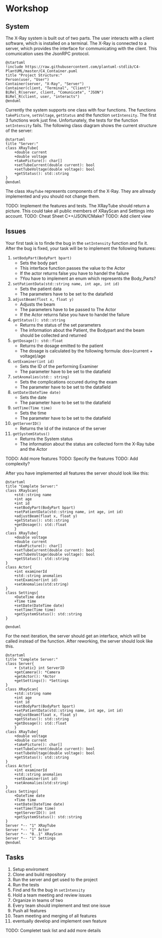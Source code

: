 # Workshop

## System

The X-Ray system is built out of two parts. The user interacts with a client software, which is installed on a terminal. The X-Ray is connected to a server, which provides the interface for communicating with the client. This comunication uses the JsonRPC protocol.

```puml
@startuml
!include https://raw.githubusercontent.com/plantuml-stdlib/C4-PlantUML/master/C4_Container.puml
title "Project Structure:"
Person(user, "User")
Container(server, "X-Ray", "Server")
Container(client, "Terminal", "Client")
BiRel_R(server, client, "Comunicate", "JSON")
BiRel_R(client, user, "interacts")
@enduml
```

Currently the system supports one class with four functions. The functions `takePicture`, `setVoltage`, `getStatus` and the function `setIntensity`. The first 3 functions work just fine. Unfortunately, the tests for the function `setIntensity` fails. The following class diagram shows the current structure of the server:

```puml
@startuml
title "Server:"
class XRayTube{
    +double current
    +double voltage
    +takePicture(): char[]
    +setTubeCurrent(double current): bool
    +setTubeVoltage(double voltage): bool
    +getStatus(): std::string
}
@enduml
```

The class `XRayTube` represents components of the X-Ray. They are allready implemented and you should not change them.

TODO: Implement the features and tests. The XRayTube should return a picture. This could take all public members of XRayScan and Settings into account.
TODO: Cheat Sheet C++/JSON/CMake?
TODO: Add client view

## Issues

Your first task is to finde the bug in the `setIntensity` function and fix it.
After the bug is fixed, your task will be to implement the following features:

1. `setBodyPart(BodyPart bpart)`
    * Sets the body part
    * This interface function passes the value to the Actor
    * If the actor returns false you have to handel the failure
    * ?You have to implement an enum which represents the Body_Parts?
1. `setPatientData(std::string name, int age, int id)`
    * Sets the patient data
    * The parameters have to be set to the datafield
1. `adjustBeam(flost x, float y)`
    * Adjusts the beam
    * The parameters have to be passed to The Actor
    * If the Actor returns false you have to handel the failure
1.  `getStatus(): std::string`
    * Returns the status of the set parameters
    * The information about the Patient, the Bodypart and the beam should be collected and    returned
1.  `getDosage(): std::float`
    * Returns the dosage emitted to the patient
    * The dosage is calculated by the following formula: dos=(current + voltage)/age
1.  `setExaminer(int id)`
    * Sets the ID of the performing Examiner
    * The parameter have to be set to the datafield
1.  `setAnomalies(std:: string)`
    * Sets the complications occured during the exam
    * The parameter have to be set to the datafield
1. `setDate(DateTime date)`
    * Sets the date
    * The parameter have to be set to the datafield
1. `setTime(Time time)`
    * Sets the time
    * The parameter have to be set to the datafield
1. `getServerID()`
    * Returns the Id of the instance of the server
1. `getSystemStatus()`
    * Returns the System status
    * The information about the status are collected form the X-Ray tube and the Actor

TODO: Add more features
TODO: Specify the features
TODO: Add complexity?

After you have implemented all features the server should look like this:

```puml
@startuml
title "Complete Server:"
class XRayScan{
    +std::string name
    +int age
    +int id
    +setBodyPart(BodyPart bpart)
    +setPatientData(std::string name, int age, int id)
    +adjustBeam(float x, float y)
    +getStatus(): std::string
    +getDosage(): std::float
    }
class XRayTube{
    +double voltage
    +double current
    +takePicture(): char[]
    +setTubeCurrent(double current): bool
    +setTubeVoltage(double voltage): bool
    +getStatus(): std::string
}
class Actor{
    +int examinerId
    +std::string anomalies
    +setExaminer(int id)
    +setAnomalies(std:string)
}
class Settings{
    +DateTime date
    +Time time
    +setDate(DateTime date)
    +setTime(Time time)
    +getSystemStatus(): std::string
}

@enduml
```

For the next iteration, the server should get an interface, which will be called instead of the function. 
After reworking, the server should look like this.

```puml
@startuml
title "Complete Server:"
class Server{
    + {static} int ServerID
    +getCamera(): *Camera
    +getActor(): *Actor
    +getSettings(): *Settings
}
class XRayScan{
    +std::string name
    +int age
    +int id
    +setBodyPart(BodyPart bpart)
    +setPatientData(std::string name, int age, int id)
    +adjustBeam(float x, float y)
    +getStatus(): std::string
    +getDosage(): std::float
    }
class XRayTube{
    +double voltage
    +double current
    +takePicture(): char[]
    +setTubeCurrent(double current): bool
    +setTubeVoltage(double voltage): bool
    +getStatus(): std::string
}
class Actor{
    +int examinerId
    +std::string anomalies
    +setExaminer(int id)
    +setAnomalies(std:string)
}
class Settings{
    +DateTime date
    +Time time
    +setDate(DateTime date)
    +setTime(Time time)
    +getServerID(): int
    +getSystemStatus(): std::string
}
Server *-- "1" XRayTube
Server *-- "1" Actor
Server *-- "0..1" XRayScan
Server *-- "1" Settings
@enduml
```
## Tasks

1. Setup enviroment
1. Clone and build repository
1. Run the server and get used to the project
1. Run the tests
1. Find and fix the bug in `setIntensity`
1. Hold a team meeting and review issues
1. Organize in teams of two
1. Every team should implement and test one issue
1. Push all features
1. Team meeting and merging of all features
1. eventually develop and implement own feature

TODO: Completet task list and add more details
